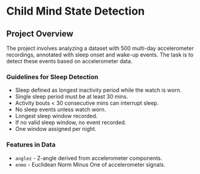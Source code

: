 # Child Mind State Detection

## Project Overview

The project involves analyzing a dataset with 500 multi-day accelerometer recordings, annotated with sleep onset and wake-up events. The task is to detect these events based on accelerometer data.

### Guidelines for Sleep Detection

- Sleep defined as longest inactivity period while the watch is worn.
- Single sleep period must be at least 30 mins.
- Activity bouts < 30 consecutive mins can interrupt sleep.
- No sleep events unless watch worn.
- Longest sleep window recorded.
- If no valid sleep window, no event recorded.
- One window assigned per night.

### Features in Data

- `anglez` - Z-angle derived from accelerometer components.
- `enmo` - Euclidean Norm Minus One of accelerometer signals.
